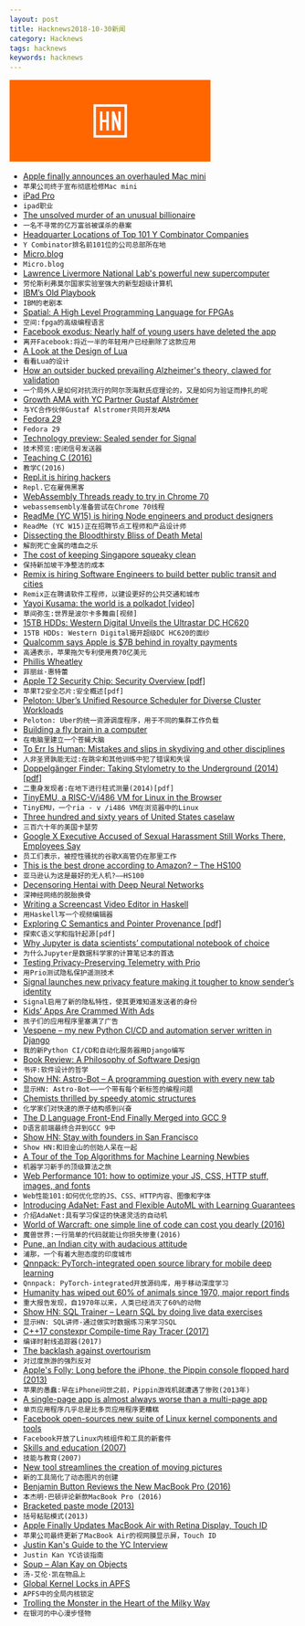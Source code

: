 ```yaml
---
layout: post
title: Hacknews2018-10-30新闻
category: Hacknews
tags: hacknews
keywords: hacknews
---
```


![haccknews-banner](/assets/image/hacknews-banner.jpg)


- [Apple finally announces an overhauled Mac mini](https://arstechnica.com/gadgets/2018/10/apple-finally-announces-an-overhauled-mac-mini/)
- `苹果公司终于宣布彻底检修Mac mini`
- [iPad Pro](https://www.apple.com/ipad-pro/)
- `ipad职业`
- [The unsolved murder of an unusual billionaire](https://www.bloomberg.com/features/2018-apotex-billionaire-murder/)
- `一名不寻常的亿万富翁被谋杀的悬案`
- [Headquarter Locations of Top 101 Y Combinator Companies](https://merchantmachine.co.uk/yc-101/)
- `Y Combinator排名前101位的公司总部所在地`
- [Micro.blog](https://micro.blog/)
- `Micro.blog`
- [Lawrence Livermore National Lab&#39;s powerful new supercomputer](https://www.mercurynews.com/2018/10/27/meet-sierra-livermores-powerful-new-supercomputer/)
- `劳伦斯利弗莫尔国家实验室强大的新型超级计算机`
- [IBM’s Old Playbook](https://stratechery.com/2018/ibms-old-playbook/)
- `IBM的老剧本`
- [Spatial: A High Level Programming Language for FPGAs](https://spatial-lang.org/)
- `空间:fpga的高级编程语言`
- [Facebook exodus: Nearly half of young users have deleted the app](https://www.cnbc.com/2018/09/05/facebook-exodus-44-percent-of-americans-age-18-29-have-deleted-app.html)
- `离开Facebook:将近一半的年轻用户已经删除了这款应用`
- [A Look at the Design of Lua](https://cacm.acm.org/magazines/2018/11/232214-a-look-at-the-design-of-lua/fulltext)
- `看看Lua的设计`
- [How an outsider bucked prevailing Alzheimer&#39;s theory, clawed for validation](https://www.statnews.com/2018/10/29/alzheimers-research-outsider-bucked-prevailing-theory/)
- `一个局外人是如何对抗流行的阿尔茨海默氏症理论的，又是如何为验证而挣扎的呢`
- [Growth AMA with YC Partner Gustaf Alströmer](https://blog.ycombinator.com/growth-ama-with-yc-partner-gustaf-alstromer/)
- `与YC合作伙伴Gustaf Alstromer共同开发AMA`
- [Fedora 29](https://fedoramagazine.org/announcing-fedora-29/)
- `Fedora 29`
- [Technology preview: Sealed sender for Signal](https://signal.org/blog/sealed-sender/)
- `技术预览:密闭信号发送器`
- [Teaching C (2016)](https://blog.regehr.org/archives/1393)
- `教学C(2016)`
- [Repl.it is hiring hackers](https://repl.it/site/jobs)
- `Repl.它在雇佣黑客`
- [WebAssembly Threads ready to try in Chrome 70](https://developers.google.com/web/updates/2018/10/wasm-threads)
- `webassemsembly准备尝试在Chrome 70线程`
- [ReadMe (YC W15) is hiring Node engineers and product designers](https://readme.io/careers/)
- `ReadMe (YC W15)正在招聘节点工程师和产品设计师`
- [Dissecting the Bloodthirsty Bliss of Death Metal](https://www.scientificamerican.com/article/dissecting-the-bloodthirsty-bliss-of-death-metal/)
- `解剖死亡金属的嗜血之乐`
- [The cost of keeping Singapore squeaky clean](http://www.bbc.com/capital/story/20181025-the-cost-of-keeping-singapore-squeaky-clean)
- `保持新加坡干净整洁的成本`
- [Remix is hiring Software Engineers to build better public transit and cities](https://jobs.lever.co/remix/85754b42-d084-4457-b9a6-4555332c3ee4?lever-origin=applied&amp;lever-source%5B%5D=hackernews)
- `Remix正在聘请软件工程师，以建设更好的公共交通和城市`
- [Yayoi Kusama: the world is a polkadot [video]](https://www.youtube.com/watch?v=21NrNdse7nI)
- `草间弥生:世界是波尔卡多舞曲[视频]`
- [15TB HDDs: Western Digital Unveils the Ultrastar DC HC620](https://www.anandtech.com/show/13523/western-digital-15tb-hdd-ultrastar-dc-hc620)
- `15TB HDDs: Western Digital揭开超级DC HC620的面纱`
- [Qualcomm says Apple is $7B behind in royalty payments](https://www.bloomberg.com/news/articles/2018-10-26/qualcomm-says-apple-is-7-billion-behind-in-royalty-payments)
- `高通表示，苹果拖欠专利使用费70亿美元`
- [Phillis Wheatley](https://en.wikipedia.org/wiki/Phillis_Wheatley)
- `菲丽丝·惠特蕾`
- [Apple T2 Security Chip: Security Overview [pdf]](https://www.apple.com/mac/docs/Apple_T2_Security_Chip_Overview.pdf)
- `苹果T2安全芯片:安全概述[pdf]`
- [Peloton: Uber’s Unified Resource Scheduler for Diverse Cluster Workloads](https://eng.uber.com/peloton/)
- `Peloton: Uber的统一资源调度程序，用于不同的集群工作负载`
- [Building a fly brain in a computer](https://www.cifar.ca/cifarnews/2018/10/25/building-a-fly-brain-in-a-computer)
- `在电脑里建立一个苍蝇大脑`
- [To Err Is Human: Mistakes and slips in skydiving and other disciplines](https://blueskiesmag.com/2018/09/26/to-err-is-human/)
- `人非圣贤孰能无过:在跳伞和其他训练中犯了错误和失误`
- [Doppelgänger Finder: Taking Stylometry to the Underground (2014) [pdf]](https://www1.icsi.berkeley.edu/~sadia/papers/oakland2014-underground.pdf)
- `二重身发现者:在地下进行柱式测量(2014)[pdf]`
- [TinyEMU, a RISC-V/i486 VM for Linux in the Browser](https://bellard.org/tinyemu/)
- `TinyEMU，一个ria - v /i486 VM在浏览器中的Linux`
- [Three hundred and sixty years of United States caselaw](https://case.law/)
- `三百六十年的美国卡瑟劳`
- [Google X Executive Accused of Sexual Harassment Still Works There, Employees Say](https://slate.com/technology/2018/10/google-x-sexual-harassment-allegations-employment.html)
- `员工们表示，被控性骚扰的谷歌X高管仍在那里工作`
- [This is the best drone according to Amazon? – The HS100](https://dronedj.com/2018/10/30/amazon-reviews-hs100/)
- `亚马逊认为这是最好的无人机?——HS100`
- [Decensoring Hentai with Deep Neural Networks](https://github.com/deeppomf/DeepCreamPy)
- `深神经网络的脱胎换骨`
- [Writing a Screencast Video Editor in Haskell](https://wickstrom.tech/programming/2018/10/26/writing-a-screencast-video-editor-in-haskell.html)
- `用Haskell写一个视频编辑器`
- [Exploring C Semantics and Pointer Provenance [pdf]](https://www.cl.cam.ac.uk/~pes20/cerberus/top-Cerberus-draft.pdf)
- `探索C语义学和指针起源[pdf]`
- [Why Jupyter is data scientists’ computational notebook of choice](https://www.nature.com/articles/d41586-018-07196-1)
- `为什么Jupyter是数据科学家的计算笔记本的首选`
- [Testing Privacy-Preserving Telemetry with Prio](https://hacks.mozilla.org/2018/10/testing-privacy-preserving-telemetry-with-prio/)
- `用Prio测试隐私保护遥测技术`
- [Signal launches new privacy feature making it tougher to know sender’s identity](https://techcrunch.com/2018/10/29/signal-sealed-sender-feature-messaging-security/)
- `Signal启用了新的隐私特性，使其更难知道发送者的身份`
- [Kids’ Apps Are Crammed With Ads](https://www.nytimes.com/2018/10/30/style/kids-study-apps-advertising.html)
- `孩子们的应用程序里塞满了广告`
- [Vespene – my new Python CI/CD and automation server written in Django](http://docs.vespene.io)
- `我的新Python CI/CD和自动化服务器用Django编写`
- [Book Review: A Philosophy of Software Design](http://www.pathsensitive.com/2018/10/book-review-philosophy-of-software.html)
- `书评:软件设计的哲学`
- [Show HN: Astro-Bot – A programming question with every new tab](https://chrome.google.com/webstore/detail/astro-bot/acjiedbilhbchmjblapmekfajpplpgdo)
- `显示HN: Astro-Bot——一个带有每个新标签的编程问题`
- [Chemists thrilled by speedy atomic structures](https://www.nature.com/articles/d41586-018-07213-3)
- `化学家们对快速的原子结构感到兴奋`
- [The D Language Front-End Finally Merged into GCC 9](https://www.phoronix.com/scan.php?page=news_item&amp;px=GCC-9-Merges-D-Language)
- `D语言前端最终合并到GCC 9中`
- [Show HN: Stay with founders in San Francisco](https://www.staywithfounders.com/)
- `Show HN:和旧金山的创始人呆在一起`
- [A Tour of the Top Algorithms for Machine Learning Newbies](https://towardsdatascience.com/a-tour-of-the-top-10-algorithms-for-machine-learning-newbies-dde4edffae11)
- `机器学习新手的顶级算法之旅`
- [Web Performance 101: how to optimize your JS, CSS, HTTP stuff, images, and fonts](https://3perf.com/talks/web-perf-101/)
- `Web性能101:如何优化您的JS、CSS、HTTP内容、图像和字体`
- [Introducing AdaNet: Fast and Flexible AutoML with Learning Guarantees](https://ai.googleblog.com/2018/10/introducing-adanet-fast-and-flexible.html)
- `介绍AdaNet:具有学习保证的快速灵活的自动机`
- [World of Warcraft: one simple line of code can cost you dearly (2016)](https://www.gdatasoftware.com/blog/2016/07/28809-world-of-warcraft-one-simple-line-of-code-can-cost-you-dearly)
- `魔兽世界:一行简单的代码就能让你损失惨重(2016)`
- [Pune, an Indian city with audacious attitude](http://www.bbc.com/travel/story/20181028-an-indian-city-with-audacious-attitude)
- `浦那，一个有着大胆态度的印度城市`
- [Qnnpack: PyTorch-integrated open source library for mobile deep learning](https://code.fb.com/ml-applications/qnnpack-open-source-library-for-optimized-mobile-deep-learning/)
- `Qnnpack: PyTorch-integrated开放源码库，用于移动深度学习`
- [Humanity has wiped out 60% of animals since 1970, major report finds](https://www.theguardian.com/environment/2018/oct/30/humanity-wiped-out-animals-since-1970-major-report-finds)
- `重大报告发现，自1970年以来，人类已经消灭了60%的动物`
- [Show HN: SQL Trainer – Learn SQL by doing live data exercises](https://app.bytescout.com/sql-trainer/index.html)
- `显示HN: SQL讲师-通过做实时数据练习来学习SQL`
- [C&#43;&#43;17 constexpr Compile-time Ray Tracer (2017)](https://github.com/tcbrindle/raytracer.hpp)
- `编译时射线追踪器(2017)`
- [The backlash against overtourism](https://www.economist.com/node/21752943)
- `对过度旅游的强烈反对`
- [Apple&#39;s Folly: Long before the iPhone, the Pippin console flopped hard (2013)](http://gameological.com/2013/06/apples-folly/index.html)
- `苹果的愚蠢:早在iPhone问世之前，Pippin游戏机就遭遇了惨败(2013年)`
- [A single-page app is almost always worse than a multi-page app](https://www.gregnavis.com/articles/the-architecture-no-one-needs.html)
- `单页应用程序几乎总是比多页应用程序更糟糕`
- [Facebook open-sources new suite of Linux kernel components and tools](https://code.fb.com/open-source/linux/)
- `Facebook开放了Linux内核组件和工具的新套件`
- [Skills and education (2007)](http://pmarchive.com/guide_to_career_planning_part2.html)
- `技能与教育(2007)`
- [New tool streamlines the creation of moving pictures](https://engineering.princeton.edu/news/2018/10/24/new-tool-streamlines-creation-moving-pictures)
- `新的工具简化了动态图片的创建`
- [Benjamin Button Reviews the New MacBook Pro (2016)](https://blog.pinboard.in/2016/10/benjamin_button_reviews_the_new_macbook_pro/)
- `本杰明·巴顿评论新款MacBook Pro (2016)`
- [Bracketed paste mode (2013)](https://cirw.in/blog/bracketed-paste)
- `括号粘贴模式(2013)`
- [Apple Finally Updates MacBook Air with Retina Display, Touch ID](https://arstechnica.com/gadgets/2018/10/apple-finally-updates-macbook-air-with-retina-display/)
- `苹果公司最终更新了MacBook Air的视网膜显示屏，Touch ID`
- [Justin Kan&#39;s Guide to the YC Interview](https://www.atrium.co/blog/yc-interview-guide/)
- `Justin Kan YC访谈指南`
- [Soup – Alan Kay on Objects](http://blog.fogus.me/2018/10/25/soup/)
- `汤-艾伦·凯在物品上`
- [Global Kernel Locks in APFS](https://gregoryszorc.com/blog/2018/10/29/global-kernel-locks-in-apfs/)
- `APFS中的全局内核锁定`
- [Trolling the Monster in the Heart of the Milky Way](https://www.nytimes.com/2018/10/30/science/black-hole-milky-way.html)
- `在银河的中心漫步怪物`

